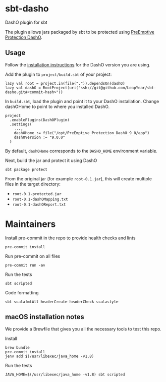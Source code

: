 # sbt-dasho
DashO plugin for sbt

The plugin allows jars packaged by sbt to be protected using
[PreEmptive Protection DashO](https://www.preemptive.com/dasho/pro/userguide/en/index.html).

## Usage

Follow the [installation instructions](https://www.preemptive.com/dasho/pro/userguide/en/install_installation.html) for the
DashO version you are using.

Add the plugin to `project/build.sbt` of your project:

<!-- TODO: When we publish the plugin, this should be updated to use addSbtPlugin in plugins.sbt -->
```
lazy val root = project.in(file(".")).dependsOn(dashO)
lazy val dashO = RootProject(uri("ssh://git@github.com/LeapYear/sbt-dasho.git#<commit-hash>"))
```

In `build.sbt`, load the plugin and point it to your DashO installation. Change dashOHome to point to where you installed
DashO.
```
project
  .enablePlugins(DashOPlugin)
  .settings(
    ...,
    dashOHome := file("/opt/PreEmptive_Protection_DashO_9_0/app")
    dashOVersion := "9.0.0"
  )
```
By default, `dashOHome` corresponds to the `DASHO_HOME` environment variable.

Next, build the jar and protect it using DashO

```
sbt package protect
```

From the original jar (for example `root-0.1.jar`), this will create multiple files in the target directory:
* `root-0.1-protected.jar`
* `root-0.1-dashOMapping.txt`
* `root-0.1-dashOReport.txt`

# Maintainers

Install pre-commit in the repo to provide health checks and lints
```
pre-commit install
```

Run pre-commit on all files
```
pre-commit run -av
```

Run the tests
```
sbt scripted
```

Code formatting
```
sbt scalafmtAll headerCreate headerCheck scalastyle
```


## macOS installation notes

We provide a Brewfile that gives you all the necessary tools to test this repo.

Install
```
brew bundle
pre-commit install
jenv add $(/usr/libexec/java_home -v1.8)
```

Run the tests
```
JAVA_HOME=$(/usr/libexec/java_home -v1.8) sbt scripted
```
